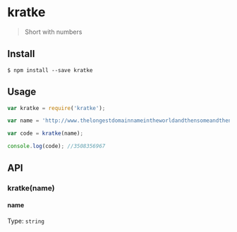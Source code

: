 # kratke

> Short with numbers


## Install

```
$ npm install --save kratke
```


## Usage

```js
var kratke = require('kratke');

var name = 'http://www.thelongestdomainnameintheworldandthensomeandthensomemoreandmore.com/';

var code = kratke(name);

console.log(code); //3508356967
```

## API

### kratke(name)

#### name

Type: `string`
